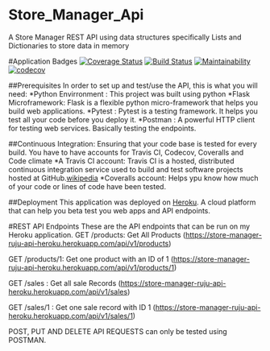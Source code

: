 # Store_Manager_Api
A Store Manager REST API using data structures specifically Lists and Dictionaries to store data in memory

#Application Badges
[![Coverage Status](https://coveralls.io/repos/github/ruju256/Store_Manager_Api/badge.svg?branch=develop)](https://coveralls.io/github/ruju256/Store_Manager_Api?branch=develop)
[![Build Status](https://travis-ci.org/ruju256/Store_Manager_Api.svg?branch=develop)](https://travis-ci.org/ruju256/Store_Manager_Api)
[![Maintainability](https://api.codeclimate.com/v1/badges/8a6ee1781840bded0ec9/maintainability)](https://codeclimate.com/github/ruju256/Store_Manager_Api/maintainability)
[![codecov](https://codecov.io/gh/ruju256/Store_Manager_Api/branch/develop/graph/badge.svg)](https://codecov.io/gh/ruju256/Store_Manager_Api)

##Prerequisites
In order to set up and test/use the API, this is what you will need:
*Python Envirronment : This project was built using python
*Flask Microframework: Flask is a flexible python     micro-framework that helps you build web applications.
*Pytest : Pytest is a testing framework. It helps you test all your code before you deploy it.
*Postman : A powerful HTTP client for testing web services. Basically testing the endpoints.

##Continuous Integration:
Ensuring that your code base is tested for every build. You have to have accounts for Travis CI, Codecov, Coveralls and Code climate
*A Travis CI account: Travis CI is a hosted, distributed continuous integration service used to build and test software projects hosted at GitHub.[wikipedia](https://en.wikipedia.org/wiki/Travis_CI)
*Coveralls account: Helps ypu know how much of your code or lines of code have been tested.

##Deployment
This application was deployed on [Heroku](https://www.heroku.com/). A cloud platform that can help you beta test you web apps and API endpoints.

#REST API Endpoints
These are the API endpoints that can be run on my Heroku application.
GET /products: Get All Products (https://store-manager-ruju-api-heroku.herokuapp.com/api/v1/products)

GET /products/1: Get one product with an ID of 1 (https://store-manager-ruju-api-heroku.herokuapp.com/api/v1/products/1)

GET /sales : Get all sale Records (https://store-manager-ruju-api-heroku.herokuapp.com/api/v1/sales)

GET /sales/1 :  Get one sale record with ID 1 (https://store-manager-ruju-api-heroku.herokuapp.com/api/v1/sales/1)

POST, PUT AND DELETE API REQUESTS can only be tested using POSTMAN. 